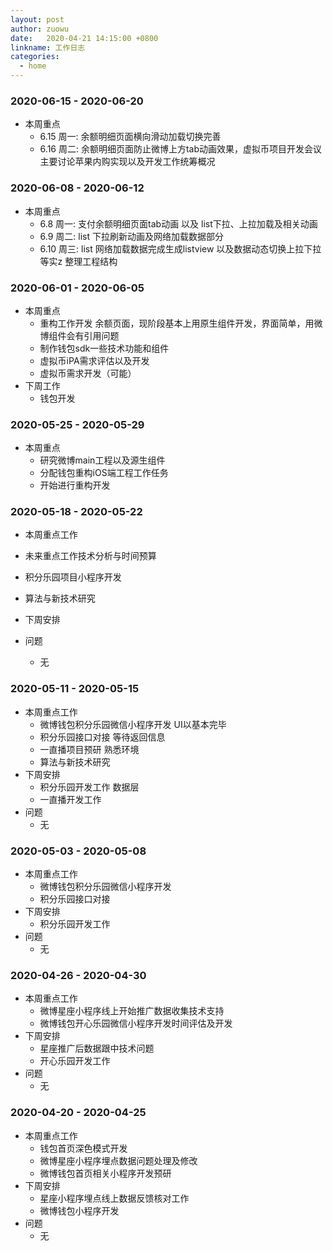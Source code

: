 ```yaml
---
layout: post
author: zuowu
date:   2020-04-21 14:15:00 +0800
linkname: 工作日志
categories: 
  - home
---
```



### 2020-06-15 - 2020-06-20
 * 本周重点
   * 6.15 周一: 余额明细页面横向滑动加载切换完善
   * 6.16 周二: 余额明细页面防止微博上方tab动画效果，虚拟币项目开发会议主要讨论苹果内购实现以及开发工作统筹概况
   

### 2020-06-08 - 2020-06-12
 * 本周重点
   * 6.8 周一: 支付余额明细页面tab动画 以及 list下拉、上拉加载及相关动画
   * 6.9 周二: list 下拉刷新动画及网络加载数据部分
   * 6.10 周三: list 网络加载数据完成生成listview 以及数据动态切换上拉下拉等实z 整理工程结构

### 2020-06-01 - 2020-06-05
 * 本周重点
   * 重构工作开发 余额页面，现阶段基本上用原生组件开发，界面简单，用微博组件会有引用问题
   * 制作钱包sdk一些技术功能和组件
   * 虚拟币iPA需求评估以及开发
   * 虚拟币需求开发（可能）
 * 下周工作
   * 钱包开发

### 2020-05-25 - 2020-05-29
 * 本周重点
   * 研究微博main工程以及源生组件
   * 分配钱包重构iOS端工程工作任务
   * 开始进行重构开发


### 2020-05-18 - 2020-05-22
 * 本周重点工作
  * 未来重点工作技术分析与时间预算
  * 积分乐园项目小程序开发
  * 算法与新技术研究
 * 下周安排

 * 问题
    * 无


### 2020-05-11 - 2020-05-15
 * 本周重点工作
    * 微博钱包积分乐园微信小程序开发 UI以基本完毕
    * 积分乐园接口对接 等待返回信息
    * 一直播项目预研 熟悉环境
    * 算法与新技术研究
 * 下周安排
    * 积分乐园开发工作 数据层
    * 一直播开发工作
 * 问题
    * 无

### 2020-05-03 - 2020-05-08
 * 本周重点工作
    * 微博钱包积分乐园微信小程序开发
    * 积分乐园接口对接
 * 下周安排
    * 积分乐园开发工作
 * 问题
    * 无


### 2020-04-26 - 2020-04-30
 * 本周重点工作
    * 微博星座小程序线上开始推广数据收集技术支持
    * 微博钱包开心乐园微信小程序开发时间评估及开发
 * 下周安排
    * 星座推广后数据跟中技术问题
    * 开心乐园开发工作
 * 问题
    * 无

### 2020-04-20 - 2020-04-25
 * 本周重点工作
    * 钱包首页深色模式开发
    * 微博星座小程序埋点数据问题处理及修改
    * 微博钱包首页相关小程序开发预研
 * 下周安排
    * 星座小程序埋点线上数据反馈核对工作
    * 微博钱包小程序开发
 * 问题
    * 无

